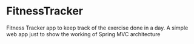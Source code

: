 # FitnessTracker
Fitness Tracker app to keep track of the exercise done in a day.
A simple web app just to show the working of Spring MVC architecture

